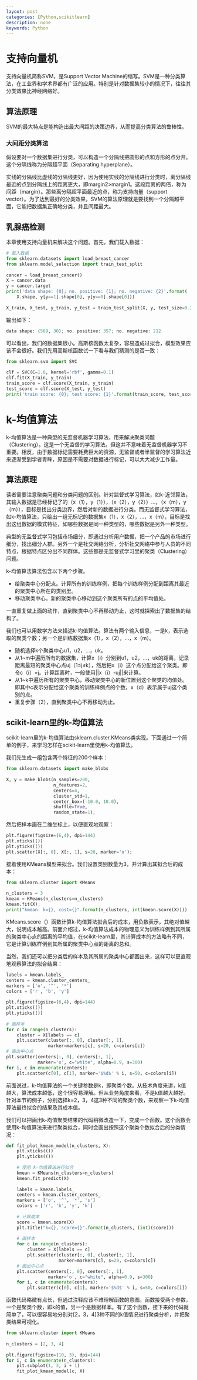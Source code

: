 ```yaml
---
layout: post
categories: [Python,scikitlearn]
description: none
keywords: Python
---
```

# 支持向量机
支持向量机简称SVM，是Support Vector Machine的缩写。SVM是一种分类算法，在工业界和学术界都有广泛的应用。特别是针对数据集较小的情况下，往往其分类效果比神经网络好。

## 算法原理
SVM的最大特点是能构造出最大间距的决策边界，从而提高分类算法的鲁棒性。

### 大间距分类算法
假设要对一个数据集进行分类，可以构造一个分隔线把圆形的点和方形的点分开。这个分隔线称为分隔超平面（Separating hyperplane）。

实线的分隔线比虚线的分隔线更好，因为使用实线的分隔线进行分类时，离分隔线最近的点到分隔线上的距离更大，即margin2>margin1。这段距离的两倍，称为间距（margin）。那些离分隔超平面最近的点，称为支持向量（support vector）。为了达到最好的分类效果，SVM的算法原理就是要找到一个分隔超平面，它能把数据集正确地分类，并且间距最大。

## 乳腺癌检测

本章使用支持向量机来解决这个问题。首先，我们载入数据：
```python
# 载入数据
from sklearn.datasets import load_breast_cancer
from sklearn.model_selection import train_test_split
 
cancer = load_breast_cancer()
X = cancer.data
y = cancer.target
print('data shape: {0}; no. positive: {1}; no. negative: {2}'.format(
    X.shape, y[y==1].shape[0], y[y==0].shape[0]))
 
X_train, X_test, y_train, y_test = train_test_split(X, y, test_size=0.2)
```
输出如下：
```python
data shape: (569, 30); no. positive: 357; no. negative: 212
```
可以看出，我们的数据集很小。高斯核函数太复杂，容易造成过拟合，模型效果应该不会很好。我们先用高斯核函数试一下看与我们猜测的是否一致：

```python
from sklearn.svm import SVC
 
clf = SVC(C=1.0, kernel='rbf', gamma=0.1)
clf.fit(X_train, y_train)
train_score = clf.score(X_train, y_train)
test_score = clf.score(X_test, y_test)
print('train score: {0}; test score: {1}'.format(train_score, test_score))
```


# k-均值算法
k-均值算法是一种典型的无监督机器学习算法，用来解决聚类问题（Clustering）。这是一个无监督的学习算法。但这并不意味着无监督机器学习不重要。相反，由于数据标记需要耗费巨大的资源，无监督或者半监督的学习算法近来逐渐受到学者青睐，原因是不需要对数据进行标记，可以大大减少工作量。

## 算法原理
读者需要注意聚类问题和分类问题的区别。针对监督式学习算法，如k-近邻算法，其输入数据是已经标记了的（x（1），y（1）），（x（2），y（2））…，（x（m），y（m）），目标是找出分类边界，然后对新的数据进行分类。而无监督式学习算法，如k-均值算法，只给出一组无标记的数据集x（1），x（2），…，x（m），目标是找出这组数据的模式特征，如哪些数据是同一种类型的，哪些数据是另外一种类型。

典型的无监督式学习包括市场细分，即通过分析用户数据，把一个产品的市场进行细分，找出细分人群。另外一个是社交网络分析，分析社交网络中参与人员的不同特点，根据特点区分出不同群体。这些都是无监督式学习里的聚类（Clustering）问题。

k-均值算法算法包含以下两个步骤。
- 给聚类中心分配点。计算所有的训练样例，把每个训练样例分配到距离其最近的聚类中心所在的类别里。
- 移动聚类中心。新的聚类中心移动到这个聚类所有的点的平均值处。

一直重复做上面的动作，直到聚类中心不再移动为止，这时就探索出了数据集的结构了。

我们也可以用数学方法来描述k-均值算法。算法有两个输入信息，一是k，表示选取的聚类个数；另一个是训练数据集x（1），x（2），…，x（m）。
- 随机选择k个聚类中心u1，u2，…，uk。
- 从1~m中遍历所有的数据集，计算x（i）分别到u1，u2，…，uk的距离，记录距离最短的聚类中心点uj（1≤j≤k），然后把x（i）这个点分配给这个聚类。即令c（i）=j。计算距离时，一般使用||x（i）-uj||来计算。
- 从1~k中遍历所有的聚类中心，移动聚类中心的新位置到这个聚类的均值处。即其中c表示分配给这个聚类的训练样例点的个数，x（d）表示属于uj这个类别的点。
- 重复步骤（2），直到聚类中心不再移动为止。

## scikit-learn里的k-均值算法
scikit-learn里的k-均值算法由sklearn.cluster.KMeans类实现。下面通过一个简单的例子，来学习怎样在scikit-learn里使用k-均值算法。

我们先生成一组包含两个特征的200个样本：
```python
from sklearn.datasets import make_blobs
 
X, y = make_blobs(n_samples=200,
                  n_features=2,
                  centers=4,
                  cluster_std=1,
                  center_box=(-10.0, 10.0),
                  shuffle=True,
                  random_state=1);
```

然后把样本画在二维坐标上，以便直观地观察：
```python
plt.figure(figsize=(6,4), dpi=144)
plt.xticks(())
plt.yticks(())
plt.scatter(X[:, 0], X[:, 1], s=20, marker='o');
```

接着使用KMeans模型来拟合。我们设置类别数量为3，并计算出其拟合后的成本：

```python
from sklearn.cluster import KMeans
 
n_clusters = 3
kmean = KMeans(n_clusters=n_clusters)
kmean.fit(X);
print("kmean: k={}, cost={}".format(n_clusters, int(kmean.score(X))))
```

KMeans.score（）函数计算k-均值算法拟合后的成本，用负数表示，其绝对值越大，说明成本越高。前面介绍过，k-均值算法成本的物理意义为训练样例到其所属的聚类中心点的距离的平均值，在scikit-learn里，其计算成本的方法略有不同，它是计算训练样例到其所属的聚类中心点的距离的总和。

当然，我们还可以把分类后的样本及其所属的聚类中心都画出来，这样可以更直观地观察算法的拟合结果：
```python
labels = kmean.labels_
centers = kmean.cluster_centers_
markers = ['o', '^', '*']
colors = ['r', 'b', 'y']
 
plt.figure(figsize=(6,4), dpi=144)
plt.xticks(())
plt.yticks(())
 
# 画样本
for c in range(n_clusters):
    cluster = X[labels == c]
    plt.scatter(cluster[:, 0], cluster[:, 1],
                marker=markers[c], s=20, c=colors[c])
# 画出中心点
plt.scatter(centers[:, 0], centers[:, 1],
            marker='o', c="white", alpha=0.9, s=300)
for i, c in enumerate(centers):
    plt.scatter(c[0], c[1], marker='$%d$' % i, s=50, c=colors[i])
```
前面说过，k-均值算法的一个关键参数是k，即聚类个数。从技术角度来讲，k值越大，算法成本越低，这个很容易理解。但从业务角度来看，不是k值越大越好。针对本节的例子，分别选择k=2，3，4这3种不同的聚类个数，来观察一下k-均值算法最终拟合的结果及其成本值。

我们可以把画出k-均值聚类结果的代码稍微改造一下，变成一个函数。这个函数会使用k-均值算法来进行聚类拟合，同时会画出按照这个聚类个数拟合后的分类情况：
```python
def fit_plot_kmean_model(n_clusters, X):
    plt.xticks(())
    plt.yticks(())
 
    # 使用 k-均值算法进行拟合
    kmean = KMeans(n_clusters=n_clusters)
    kmean.fit_predict(X)
 
    labels = kmean.labels_
    centers = kmean.cluster_centers_
    markers = ['o', '^', '*', 's']
    colors = ['r', 'b', 'y', 'k']
 
    # 计算成本
    score = kmean.score(X)
    plt.title("k={}, score={}".format(n_clusters, (int)(score)))
 
    # 画样本
    for c in range(n_clusters):
        cluster = X[labels == c]
        plt.scatter(cluster[:, 0], cluster[:, 1],
                    marker=markers[c], s=20, c=colors[c])
    # 画出中心点
    plt.scatter(centers[:, 0], centers[:, 1],
                marker='o', c="white", alpha=0.9, s=300)
    for i, c in enumerate(centers):
        plt.scatter(c[0], c[1], marker='$%d$' % i, s=50, c=colors[i])
```
函数代码略微有点长，但通过注释应该不难理解函数的意图。函数接受两个参数，一个是聚类个数，即k的值，另一个是数据样本。有了这个函数，接下来的代码就简单了，可以很容易地分别对[2，3，4]3种不同的k值情况进行聚类分析，并把聚类结果可视化。

```python
from sklearn.cluster import KMeans
 
n_clusters = [2, 3, 4]
 
plt.figure(figsize=(10, 3), dpi=144)
for i, c in enumerate(n_clusters):
    plt.subplot(1, 3, i + 1)
    fit_plot_kmean_model(c, X)
```